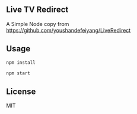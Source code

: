 Live TV Redirect
----------------------------------

A Simple Node copy from
https://github.com/youshandefeiyang/LiveRedirect

## Usage

```bash
npm install
```

```bash
npm start
```

## License

MIT